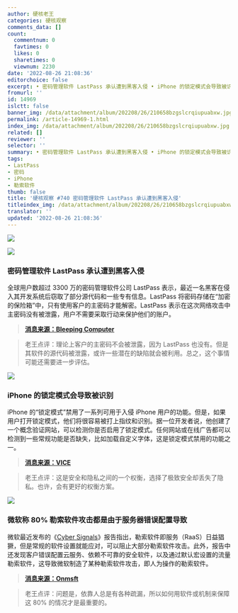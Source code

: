 ```yaml
---
author: 硬核老王
categories: 硬核观察
comments_data: []
count:
  commentnum: 0
  favtimes: 0
  likes: 0
  sharetimes: 0
  viewnum: 2230
date: '2022-08-26 21:08:36'
editorchoice: false
excerpt: • 密码管理软件 LastPass 承认遭到黑客入侵 • iPhone 的锁定模式会导致被识别 • 微软称 80% 勒索软件攻击都是由于服务器错误配置导致
fromurl: ''
id: 14969
islctt: false
banner_img: /data/attachment/album/202208/26/210658bzgslcrqiupuabxw.jpg
permalink: /article-14969-1.html
index_img: /data/attachment/album/202208/26/210658bzgslcrqiupuabxw.jpg
related: []
reviewer: ''
selector: ''
summary: • 密码管理软件 LastPass 承认遭到黑客入侵 • iPhone 的锁定模式会导致被识别 • 微软称 80% 勒索软件攻击都是由于服务器错误配置导致
tags:
- LastPass
- 密码
- iPhone
- 勒索软件
thumb: false
title: '硬核观察 #740 密码管理软件 LastPass 承认遭到黑客入侵'
titleindex_img: /data/attachment/album/202208/26/210658bzgslcrqiupuabxw.jpg
translator: ''
updated: '2022-08-26 21:08:36'
---
```


![](/data/attachment/album/202208/26/210658bzgslcrqiupuabxw.jpg)


![](/data/attachment/album/202208/26/210712onieiequi69iui33.jpg)


### 密码管理软件 LastPass 承认遭到黑客入侵


全球用户数超过 3300 万的密码管理软件公司 LastPass 表示，最近一名黑客在侵入其开发系统后窃取了部分源代码和一些专有信息。LastPass 将密码存储在“加密的保险箱”中，只有使用客户的主密码才能解密。LastPass 表示在这次网络攻击中主密码没有被泄露，用户不需要采取行动来保护他们的账户。



> 
> **[消息来源：Bleeping Computer](https://www.bleepingcomputer.com/news/security/lastpass-developer-systems-hacked-to-steal-source-code/)**
> 
> 
> 



> 
> 老王点评：理论上客户的主密码不会被泄露，因为 LastPass 也没有。但是其软件的源代码被泄露，或许一些潜在的缺陷就会被利用。总之，这个事情可能还需要进一步评估。
> 
> 
> 


![](/data/attachment/album/202208/26/210751j18hphbu7eubbbb1.jpg)


### iPhone 的锁定模式会导致被识别


iPhone 的“锁定模式”禁用了一系列可用于入侵 iPhone 用户的功能。但是，如果用户打开锁定模式，他们将很容易被打上指纹和识别。据一位开发者说，他创建了一个概念验证网站，可以检测你是否启用了锁定模式。任何网站或在线广告都可以检测到一些常规功能是否缺失，比如加载自定义字体，这是锁定模式禁用的功能之一。



> 
> **[消息来源：VICE](https://www.vice.com/en/article/epzpb4/websites-can-identify-if-youre-using-iphones-new-lockdown-mode)**
> 
> 
> 



> 
> 老王点评：这是安全和隐私之间的一个权衡，选择了极致安全却丢失了隐私。也许，会有更好的权衡方案。
> 
> 
> 


![](/data/attachment/album/202208/26/210806s4m1e2eu2hi7hjhi.jpg)


### 微软称 80% 勒索软件攻击都是由于服务器错误配置导致


微软最近发布的《[Cyber Signals](https://query.prod.cms.rt.microsoft.com/cms/api/am/binary/RE54L7v)》报告指出，勒索软件即服务（RaaS）日益猖獗，但是常规的软件设置就能应对，可以阻止大部分勒索软件攻击。此外，报告中还发现客户错误配置云服务、依赖不可靠的安全软件，以及通过默认宏设置的流量勒索软件，这导致微软制造了某种勒索软件攻击，即人为操作的勒索软件。



> 
> **[消息来源：Onmsft](https://www.onmsft.com/news/80-of-ransomware-attacks-are-due-to-misconfigured-servers-says-microsoft)**
> 
> 
> 



> 
> 老王点评：问题是，依靠人总是有各种疏漏，所以如何用软件或机制来保障这 80% 的情况才是最重要的。
> 
> 
>